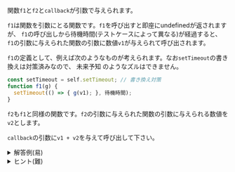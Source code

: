 関数`f1`と`f2`と`callback`が引数で与えられます。

`f1`は関数を引数にとる関数です。`f1`を呼び出すと即座にundefinedが返されますが、
`f1`の呼び出しから待機時間(テストケースによって異なる)が経過すると、
`f1`の引数に与えられた関数の引数に数値`v1`が与えられて呼び出されます。

`f1`の定義として、例えば次のようなものが考えられます。なお`setTimeout`の書き換えは対策済みなので、
<router-link to="./predict">未来予知</router-link>
のようなズルはできません。
```js
const setTimeout = self.setTimeout; // 書き換え対策
function f1(g) {
  setTimeout(() => { g(v1); }, 待機時間);
}
```

`f2`も`f1`と同様の関数です。`f2`の引数に与えられた関数の引数に与えられる数値を`v2`とします。

`callback`の引数に`v1 + v2`を与えて呼び出して下さい。


<details>
<summary>解答例(易)</summary>

易ケースは待機時間が短いので次のコードで正答になります。

```js
f1(v1 => {
  f2(v2 => {
    callback(v1 + v2);
  });
});
```

一方、難ケースでは時間切れになってしまいます。

</details>

<details>
<summary>ヒント(難)</summary>

関数内で定義された関数は、ローカル変数の値を書きかえることができます。

```js
function f() {
  let x = 1;
  setTimeout(() => {
    console.log(x); // 1
  }, 1000);
  setTimeout(() => {
    x = 2;
  }, 2000);
  setTimeout(() => {
    console.log(x); // 2
  }, 3000);
}

f();
```

</details>